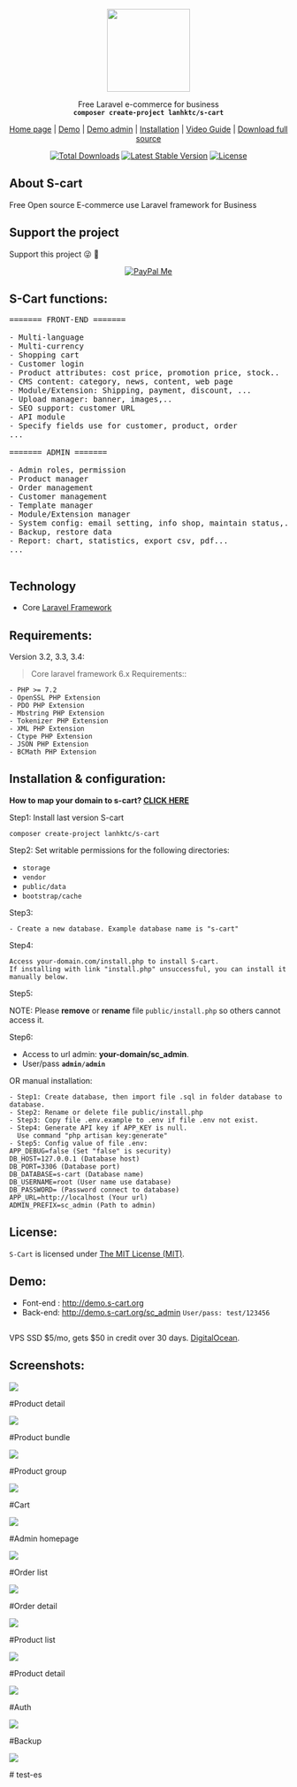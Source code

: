 <p align="center">
    <img src="https://s-cart.org/logo.png" width="150">
</p>
<p align="center">Free Laravel e-commerce for business<br>
    <code><b>composer create-project lanhktc/s-cart</b></code></p>
<p align="center">
 <a href="https://s-cart.org">Home page</a> | <a href="https://demo.s-cart.org">Demo</a> | <a href="https://demo.s-cart.org/sc_admin">Demo admin</a> | <a href="https://s-cart.org/installation.html">Installation</a>  | <a href="https://s-cart.org/video-guide.html">Video Guide</a> | <a href="https://s-cart.org/download.html">Download full source</a>
</p>
<p align="center">
<a href="https://packagist.org/packages/lanhktc/s-cart"><img src="https://poser.pugx.org/lanhktc/s-cart/d/total.svg" alt="Total Downloads"></a>
<a href="https://packagist.org/packages/lanhktc/s-cart"><img src="https://poser.pugx.org/lanhktc/s-cart/v/stable.svg" alt="Latest Stable Version"></a>
<a href="https://packagist.org/packages/lanhktc/s-cart"><img src="https://poser.pugx.org/lanhktc/s-cart/license.svg" alt="License"></a>
</p>

## About S-cart
Free Open source E-commerce use Laravel framework for Business

## Support the project
Support this project :stuck_out_tongue_winking_eye: :pray:
<p align="center">
    <a href="https://www.paypal.me/LeLanh" target="_blank"><img src="https://img.shields.io/badge/Donate-PayPal-green.svg" data-origin="https://img.shields.io/badge/Donate-PayPal-green.svg" alt="PayPal Me"></a>
</p>

## S-Cart functions:

<pre>
======= FRONT-END =======

- Multi-language
- Multi-currency
- Shopping cart
- Customer login
- Product attributes: cost price, promotion price, stock..
- CMS content: category, news, content, web page
- Module/Extension: Shipping, payment, discount, ...
- Upload manager: banner, images,..
- SEO support: customer URL
- API module
- Specify fields use for customer, product, order
...

======= ADMIN =======

- Admin roles, permission
- Product manager
- Order management
- Customer management
- Template manager
- Module/Extension manager
- System config: email setting, info shop, maintain status,...
- Backup, restore data
- Report: chart, statistics, export csv, pdf...
...

</pre>

## Technology
- Core <a href="https://laravel.com">Laravel Framework</a>

## Requirements:

Version 3.2, 3.3, 3.4:

> Core laravel framework 6.x Requirements::

```
- PHP >= 7.2
- OpenSSL PHP Extension
- PDO PHP Extension
- Mbstring PHP Extension
- Tokenizer PHP Extension
- XML PHP Extension
- Ctype PHP Extension
- JSON PHP Extension
- BCMath PHP Extension
```

## Installation & configuration:

<b>How to map your domain to s-cart? <a href="https://s-cart.org/installation.html">CLICK HERE</a></b>

Step1: Install last version S-cart
```
composer create-project lanhktc/s-cart
```
Step2: Set writable permissions for the following directories: 

- <code>storage</code>
- <code>vendor</code>
- <code>public/data</code>
- <code>bootstrap/cache</code>


Step3:
```
- Create a new database. Example database name is "s-cart"
```

Step4:

```
Access your-domain.com/install.php to install S-cart.
If installing with link "install.php" unsuccessful, you can install it manually below.
```

Step5:

NOTE: Please <b>remove</b> or <b>rename</b> file <code>public/install.php</code> so others cannot access it.

Step6:
- Access to url admin: <b>your-domain/sc_admin</b>.
- User/pass <code><b>admin</b>/<b>admin</b></code>

OR manual installation:
```
- Step1: Create database, then import file .sql in folder database to database.
- Step2: Rename or delete file public/install.php
- Step3: Copy file .env.example to .env if file .env not exist.
- Step4: Generate API key if APP_KEY is null. 
  Use command "php artisan key:generate"
- Step5: Config value of file .env:
APP_DEBUG=false (Set "false" is security)
DB_HOST=127.0.0.1 (Database host)
DB_PORT=3306 (Database port)
DB_DATABASE=s-cart (Database name)
DB_USERNAME=root (User name use database)
DB_PASSWORD= (Password connect to database)
APP_URL=http://localhost (Your url)
ADMIN_PREFIX=sc_admin (Path to admin)
```


## License:

`S-Cart` is licensed under [The MIT License (MIT)](LICENSE).

## Demo:

- Font-end : http://demo.s-cart.org
- Back-end: http://demo.s-cart.org/sc_admin   <code>User/pass: test/123456</code>

## 

VPS SSD $5/mo, gets $50 in credit over 30 days. [DigitalOcean](https://m.do.co/c/450877e92a78).


## Screenshots:


<p><img src="https://s-cart.org/images/screen/v31/home.jpg" /></p>

#Product detail

<p><img src="https://s-cart.org/images/screen/v31/detail-1.jpg" /></p>

#Product bundle

<p><img src="https://s-cart.org/images/screen/v31/detail-bundle.jpg" /></p>

#Product group

<p><img src="https://s-cart.org/images/screen/v31/detail-group.jpg" /></p>

#Cart

<p><img src="https://s-cart.org/images/screen/v31/cart.jpg" /></p>

#Admin homepage

<p><img src="https://s-cart.org/images/screen/v31/admin-home.jpg" /></p>

#Order list

<p><img src="https://s-cart.org/images/screen/v31/order-list.jpg" /></p>

#Order detail

<p><img src="https://s-cart.org/images/screen/v31/order-detail.jpg" /></p>

#Product list

<p><img src="https://s-cart.org/images/screen/v31/product-list.jpg" /></p>

#Product detail

<p><img src="https://s-cart.org/images/screen/v31/product-detail.jpg" /></p>

#Auth

<p><img src="https://s-cart.org/images/screen/v31/auth.jpg" /></p>

#Backup

<p><img src="https://s-cart.org/images/screen/v31/backup.jpg" /></p>

#   t e s t - e s  
 